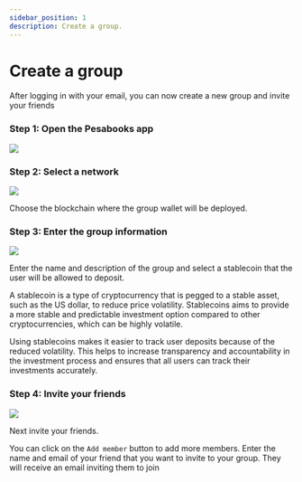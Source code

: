 ```yaml
---
sidebar_position: 1
description: Create a group.
---
```


# Create a group

After logging in with your email, you can now create a new group and invite your friends

### Step 1: Open the Pesabooks app

![](/img/create-new-group.png)

### Step 2: Select a network

![](/img/choose-network.png)

Choose the blockchain where the group wallet will be deployed.

### Step 3: Enter the group information

![](/img/enter-group-info.png)

Enter the name and description of the group and select a stablecoin that the user will be allowed to deposit.

A stablecoin is a type of cryptocurrency that is pegged to a stable asset, such as the US dollar, to reduce price volatility. Stablecoins aims to provide a more stable and predictable investment option compared to other cryptocurrencies, which can be highly volatile.

Using stablecoins makes it easier to track user deposits because of the reduced volatility. This helps to increase transparency and accountability in the investment process and ensures that all users can track their investments accurately.

### Step 4: Invite your friends

![](/img/invite-friends.png)

Next invite your friends.

You can click on the `Add member` button to add more members.
Enter the name and email of your friend that you want to invite to your group. They will receive an email inviting them to join
